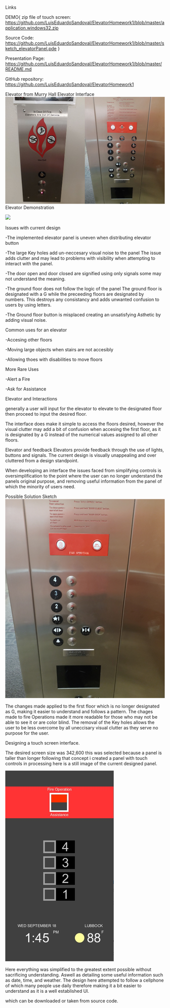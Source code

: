 

Links

DEMO{
  zip file of touch screen: https://github.com/LuisEduardoSandoval/ElevatorHomework1/blob/master/application.windows32.zip


  Source Code: https://github.com/LuisEduardoSandoval/ElevatorHomework1/blob/master/sketch_elevatorPanel.pde
 }
 
 Presentation Page: https://github.com/LuisEduardoSandoval/ElevatorHomework1/blob/master/README.md
 
 
 GitHub repository: https://github.com/LuisEduardoSandoval/ElevatorHomework1

Elevator from Murry Hall
Elevator Interface
![](ElevatorPanel.jpg)
Elevator Demonstration

![](ElevatorExample.gif)

Issues with current design

-The implemented elevator panel is uneven when distributing elevator button
  
-The large Key holes add un-neccesary visual noise to the panel 
  The issue adds clutter and may lead to problems with visibility when attempting to interact with the panel.
  
  
-The door open and door closed are signified using only signals 
    some may not understand the meaning.
  
-The ground floor does not follow the logic of the panel
  The ground floor is designated with a G while the preceeding floors are designated by numbers. This destroys any consistancy and adds
  unwanted confusion to users by using letters.

-The Ground floor button is misplaced creating an unsatisfying Asthetic by adding visual noise.

  
Common uses for an elevator

-Accesing other floors

-Moving large objects when stairs are not accesibly

-Allowing thoes with disabilities to move floors

More Rare Uses

-Alert a Fire

-Ask for Assistance

Elevator and Interactions

generally a user will input for the elevator to elevate to the designated floor then proceed to input the desired floor.

The interface does make it simple to access the floors desired, however the visual clutter may add a bit of confusion when accesing the first floor, as it is designated by a G instead of the numerical values assigned to all other floors.

Elevator and feedback
Elevators provide feedback through the use of lights, buttons and signals.
The current design is visually unappealing and over cluttered from a design standpoint.

When developing an interface the issues faced from simplifying controls is oversimplification to the point where the user 
can no longer understand the panels original purpose, and removing useful information from the panel of which the minority of users need.

Possible Solution Sketch
![](ElevatorSketch.png)

The changes made applied to the first floor which is no longer designated as G, making it easier to understand and follows a pattern.
The chages made to fire Operations made it more readable for those who may not be able to see it or are color blind.
The removal of the Key holes allows the user to be less overcome by all uneccisary visual clutter as they serve no purpose for the user.

Designing a touch screen interface.

The desired screen size was 342,600
this was selected because a panel is taller than longer following that concept i created a panel with touch controls in processing
here is a still image of the current designed panel.

![](TouchscreenPanel.jpg)


Here everything was simplified to the greatest extent possible without sacrificing understanding.
Aswell as detailing some useful information such as date, time, and weather.
The design here attempted to follow a cellphone of which many people use daily therefore making it a bit easier to understand as it is a well established UI.

which can be downloaded or taken from source code.
